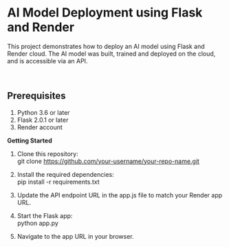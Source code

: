 <h1>AI Model Deployment using Flask and Render</h1>

<p>This project demonstrates how to deploy an AI model using Flask and Render cloud. The AI model was built, trained and deployed on the cloud, and is accessible via an API.</p><br>

## Prerequisites
1. Python 3.6 or later
2. Flask 2.0.1 or later
3. Render account

<b>Getting Started</b><br>
  
1. Clone this repository:<br>
git clone https://github.com/your-username/your-repo-name.git

2. Install the required dependencies:<br>
pip install -r requirements.txt

3. Update the API endpoint URL in the app.js file to match your Render app URL.<br>

4. Start the Flask app:<br>
python app.py

5. Navigate to the app URL in your browser.<br>


